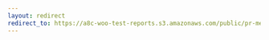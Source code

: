 ```yaml
---
layout: redirect
redirect_to: https://a8c-woo-test-reports.s3.amazonaws.com/public/pr-merge/40295/api/index.html
---
```

